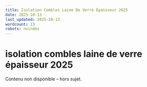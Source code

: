 ```yaml
---
title: Isolation Combles Laine De Verre Épaisseur 2025
date: 2025-10-13
last_updated: 2025-10-13
wordcount: 13
robots: noindex
---
```


# isolation combles laine de verre épaisseur 2025

Contenu non disponible – hors sujet.